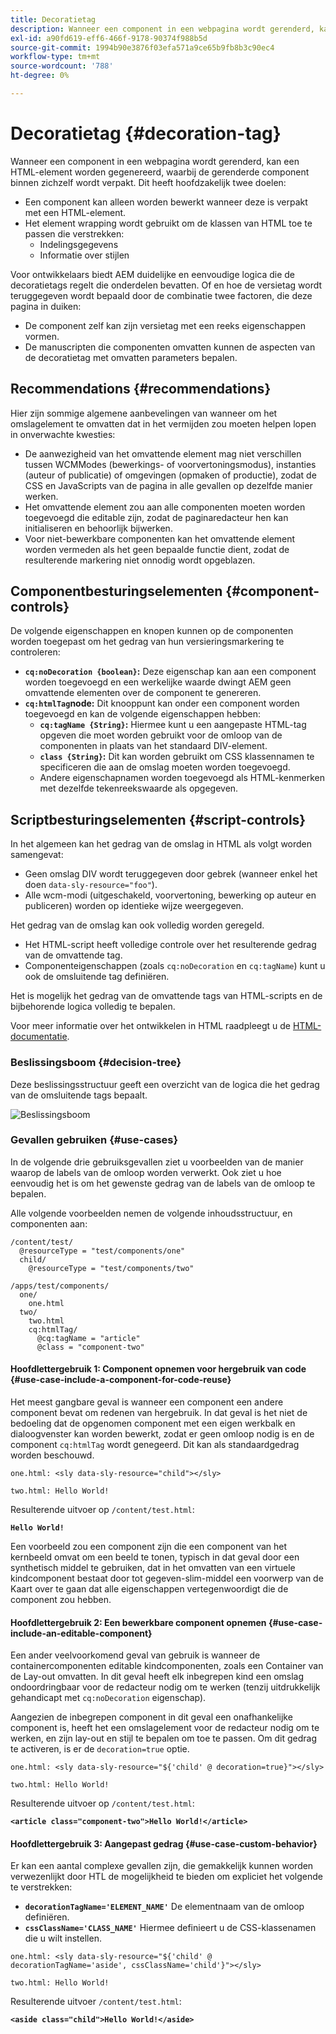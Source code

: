 ```yaml
---
title: Decoratietag
description: Wanneer een component in een webpagina wordt gerenderd, kan een HTML-element worden gegenereerd, waarbij de gerenderde component binnen zichzelf wordt verpakt. Voor ontwikkelaars biedt AEM duidelijke en eenvoudige logica die de decoratietags regelt die onderdelen bevatten.
exl-id: a90fd619-eff6-466f-9178-90374f988b5d
source-git-commit: 1994b90e3876f03efa571a9ce65b9fb8b3c90ec4
workflow-type: tm+mt
source-wordcount: '788'
ht-degree: 0%

---
```


# Decoratietag {#decoration-tag}

Wanneer een component in een webpagina wordt gerenderd, kan een HTML-element worden gegenereerd, waarbij de gerenderde component binnen zichzelf wordt verpakt. Dit heeft hoofdzakelijk twee doelen:

* Een component kan alleen worden bewerkt wanneer deze is verpakt met een HTML-element.
* Het element wrapping wordt gebruikt om de klassen van HTML toe te passen die verstrekken:
   * Indelingsgegevens
   * Informatie over stijlen

Voor ontwikkelaars biedt AEM duidelijke en eenvoudige logica die de decoratietags regelt die onderdelen bevatten. Of en hoe de versietag wordt teruggegeven wordt bepaald door de combinatie twee factoren, die deze pagina in duiken:

* De component zelf kan zijn versietag met een reeks eigenschappen vormen.
* De manuscripten die componenten omvatten kunnen de aspecten van de decoratietag met omvatten parameters bepalen.

## Recommendations {#recommendations}

Hier zijn sommige algemene aanbevelingen van wanneer om het omslagelement te omvatten dat in het vermijden zou moeten helpen lopen in onverwachte kwesties:

* De aanwezigheid van het omvattende element mag niet verschillen tussen WCMModes (bewerkings- of voorvertoningsmodus), instanties (auteur of publicatie) of omgevingen (opmaken of productie), zodat de CSS en JavaScripts van de pagina in alle gevallen op dezelfde manier werken.
* Het omvattende element zou aan alle componenten moeten worden toegevoegd die editable zijn, zodat de paginaredacteur hen kan initialiseren en behoorlijk bijwerken.
* Voor niet-bewerkbare componenten kan het omvattende element worden vermeden als het geen bepaalde functie dient, zodat de resulterende markering niet onnodig wordt opgeblazen.

## Componentbesturingselementen {#component-controls}

De volgende eigenschappen en knopen kunnen op de componenten worden toegepast om het gedrag van hun versieringsmarkering te controleren:

* **`cq:noDecoration {boolean}`:** Deze eigenschap kan aan een component worden toegevoegd en een werkelijke waarde dwingt AEM geen omvattende elementen over de component te genereren.
* **`cq:htmlTag`node:** Dit knooppunt kan onder een component worden toegevoegd en kan de volgende eigenschappen hebben:
   * **`cq:tagName {String}`:** Hiermee kunt u een aangepaste HTML-tag opgeven die moet worden gebruikt voor de omloop van de componenten in plaats van het standaard DIV-element.
   * **`class {String}`:** Dit kan worden gebruikt om CSS klassennamen te specificeren die aan de omslag moeten worden toegevoegd.
   * Andere eigenschapnamen worden toegevoegd als HTML-kenmerken met dezelfde tekenreekswaarde als opgegeven.

## Scriptbesturingselementen {#script-controls}

In het algemeen kan het gedrag van de omslag in HTML als volgt worden samengevat:

* Geen omslag DIV wordt teruggegeven door gebrek (wanneer enkel het doen `data-sly-resource="foo"`).
* Alle wcm-modi (uitgeschakeld, voorvertoning, bewerking op auteur en publiceren) worden op identieke wijze weergegeven.

Het gedrag van de omslag kan ook volledig worden geregeld.

* Het HTML-script heeft volledige controle over het resulterende gedrag van de omvattende tag.
* Componenteigenschappen (zoals `cq:noDecoration` en `cq:tagName`) kunt u ook de omsluitende tag definiëren.

Het is mogelijk het gedrag van de omvattende tags van HTML-scripts en de bijbehorende logica volledig te bepalen.

Voor meer informatie over het ontwikkelen in HTML raadpleegt u de [HTML-documentatie](https://experienceleague.adobe.com/docs/experience-manager-htl/using/overview.html).

### Beslissingsboom {#decision-tree}

Deze beslissingsstructuur geeft een overzicht van de logica die het gedrag van de omsluitende tags bepaalt.

![Beslissingsboom](assets/decoration-tag-decision-tree.png)

### Gevallen gebruiken {#use-cases}

In de volgende drie gebruiksgevallen ziet u voorbeelden van de manier waarop de labels van de omloop worden verwerkt. Ook ziet u hoe eenvoudig het is om het gewenste gedrag van de labels van de omloop te bepalen.

Alle volgende voorbeelden nemen de volgende inhoudsstructuur, en componenten aan:

```
/content/test/
  @resourceType = "test/components/one"
  child/
    @resourceType = "test/components/two"
```

```
/apps/test/components/
  one/
    one.html
  two/
    two.html
    cq:htmlTag/
      @cq:tagName = "article"
      @class = "component-two"
```

#### Hoofdlettergebruik 1: Component opnemen voor hergebruik van code {#use-case-include-a-component-for-code-reuse}

Het meest gangbare geval is wanneer een component een andere component bevat om redenen van hergebruik. In dat geval is het niet de bedoeling dat de opgenomen component met een eigen werkbalk en dialoogvenster kan worden bewerkt, zodat er geen omloop nodig is en de component `cq:htmlTag` wordt genegeerd. Dit kan als standaardgedrag worden beschouwd.

`one.html: <sly data-sly-resource="child"></sly>`

`two.html: Hello World!`

Resulterende uitvoer op `/content/test.html`:

**`Hello World!`**

Een voorbeeld zou een component zijn die een component van het kernbeeld omvat om een beeld te tonen, typisch in dat geval door een synthetisch middel te gebruiken, dat in het omvatten van een virtuele kindcomponent bestaat door tot gegeven-slim-middel een voorwerp van de Kaart over te gaan dat alle eigenschappen vertegenwoordigt die de component zou hebben.

#### Hoofdlettergebruik 2: Een bewerkbare component opnemen {#use-case-include-an-editable-component}

Een ander veelvoorkomend geval van gebruik is wanneer de containercomponenten editable kindcomponenten, zoals een Container van de Lay-out omvatten. In dit geval heeft elk inbegrepen kind een omslag ondoordringbaar voor de redacteur nodig om te werken (tenzij uitdrukkelijk gehandicapt met `cq:noDecoration` eigenschap).

Aangezien de inbegrepen component in dit geval een onafhankelijke component is, heeft het een omslagelement voor de redacteur nodig om te werken, en zijn lay-out en stijl te bepalen om toe te passen. Om dit gedrag te activeren, is er de `decoration=true` optie.

`one.html: <sly data-sly-resource="${'child' @ decoration=true}"></sly>`

`two.html: Hello World!`

Resulterende uitvoer op `/content/test.html`:

**`<article class="component-two">Hello World!</article>`**

#### Hoofdlettergebruik 3: Aangepast gedrag {#use-case-custom-behavior}

Er kan een aantal complexe gevallen zijn, die gemakkelijk kunnen worden verwezenlijkt door HTL de mogelijkheid te bieden om expliciet het volgende te verstrekken:

* **`decorationTagName='ELEMENT_NAME'`** De elementnaam van de omloop definiëren.
* **`cssClassName='CLASS_NAME'`** Hiermee definieert u de CSS-klassenamen die u wilt instellen.

`one.html: <sly data-sly-resource="${'child' @ decorationTagName='aside', cssClassName='child'}"></sly>`

`two.html: Hello World!`

Resulterende uitvoer `/content/test.html`:

**`<aside class="child">Hello World!</aside>`**
